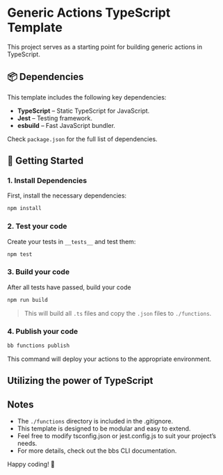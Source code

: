 # Generic Actions TypeScript Template

This project serves as a starting point for building generic actions in TypeScript.

## 📦 Dependencies

This template includes the following key dependencies:

- **TypeScript** – Static TypeScript for JavaScript.
- **Jest** – Testing framework.
- **esbuild** – Fast JavaScript bundler.

Check `package.json` for the full list of dependencies.

## 🚀 Getting Started

### 1. Install Dependencies

First, install the necessary dependencies:

```sh
npm install
```

### 2. Test your code

Create your tests in `__tests__` and test them:

```sh
npm test
```

### 3. Build your code

After all tests have passed, build your code

```sh
npm run build
```

> This will build all `.ts` files and copy the `.json` files to `./functions`.

### 4. Publish your code

```sh
bb functions publish
```

This command will deploy your actions to the appropriate environment.

## Utilizing the power of TypeScript

## Notes

- The `./functions` directory is included in the .gitignore.
- This template is designed to be modular and easy to extend.
- Feel free to modify tsconfig.json or jest.config.js to suit your project’s needs.
- For more details, check out the bbs CLI documentation.

Happy coding! 🚀
